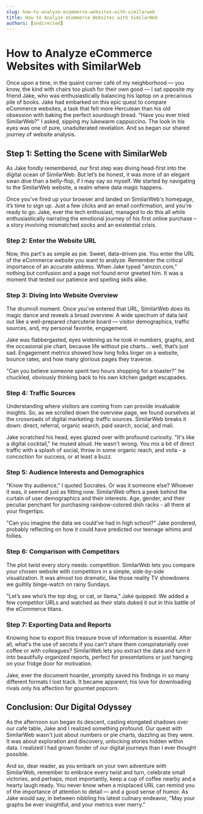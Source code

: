 ```yaml
---
slug: how-to-analyze-ecommerce-websites-with-similarweb
title: How to Analyze eCommerce Websites with SimilarWeb
authors: [undirected]
---
```



# How to Analyze eCommerce Websites with SimilarWeb

Once upon a time, in the quaint corner café of my neighborhood — you know, the kind with chairs too plush for their own good — I sat opposite my friend Jake, who was enthusiastically balancing his laptop on a precarious pile of books. Jake had embarked on this epic quest to compare eCommerce websites, a task that felt more Herculean than his old obsession with baking the perfect sourdough bread. "Have you ever tried SimilarWeb?" I asked, sipping my lukewarm cappuccino. The look in his eyes was one of pure, unadulterated revelation. And so began our shared journey of website analysis.

## Step 1: Setting the Scene with SimilarWeb

As Jake fondly remembered, our first step was diving head-first into the digital ocean of SimilarWeb. But let’s be honest, it was more of an elegant swan dive than a belly-flop, if I may say so myself. We started by navigating to the SimilarWeb website, a realm where data magic happens.

Once you've fired up your browser and landed on SimilarWeb's homepage, it’s time to sign up. Just a few clicks and an email confirmation, and you're ready to go. Jake, ever the tech enthusiast, managed to do this all while enthusiastically narrating the emotional journey of his first online purchase – a story involving mismatched socks and an existential crisis.

### Step 2: Enter the Website URL

Now, this part's as simple as pie. Sweet, data-driven pie. You enter the URL of the eCommerce website you want to analyze. Remember the critical importance of an accurate address. When Jake typed "amzon.com," nothing but confusion and a page not found error greeted him. It was a moment that tested our patience and spelling skills alike.

### Step 3: Diving Into Website Overview

The drumroll moment. Once you’ve entered that URL, SimilarWeb does its magic dance and reveals a broad overview. A wide spectrum of data laid out like a well-prepared charcuterie board — visitor demographics, traffic sources, and, my personal favorite, engagement. 

Jake was flabbergasted, eyes widening as he took in numbers, graphs, and the occasional pie chart, because life without pie charts... well, that’s just sad. Engagement metrics showed how long folks linger on a website, bounce rates, and how many glorious pages they traverse.

"Can you believe someone spent two hours shopping for a toaster?" he chuckled, obviously thinking back to his own kitchen gadget escapades.

### Step 4: Traffic Sources

Understanding where visitors are coming from can provide invaluable insights. So, as we scrolled down the overview page, we found ourselves at the crossroads of digital marketing: traffic sources. SimilarWeb breaks it down: direct, referral, organic search, paid search, social, and mail. 

Jake scratched his head, eyes glazed over with profound curiosity. "It's like a digital cocktail," he mused aloud. He wasn't wrong. You mix a bit of direct traffic with a splash of social, throw in some organic reach, and voila - a concoction for success, or at least a buzz.

### Step 5: Audience Interests and Demographics

"Know thy audience," I quoted Socrates. Or was it someone else? Whoever it was, it seemed just as fitting now. SimilarWeb offers a peek behind the curtain of user demographics and their interests. Age, gender, and their peculiar penchant for purchasing rainbow-colored dish racks - all there at your fingertips.

"Can you imagine the data we could’ve had in high school?" Jake pondered, probably reflecting on how it could have predicted our teenage whims and follies. 

### Step 6: Comparison with Competitors

The plot twist every story needs: competition. SimilarWeb lets you compare your chosen website with competitors in a simple, side-by-side visualization. It was almost too dramatic, like those reality TV showdowns we guiltily binge-watch on rainy Sundays.

"Let’s see who’s the top dog, or cat, or llama," Jake quipped. We added a few competitor URLs and watched as their stats duked it out in this battle of the eCommerce titans.

### Step 7: Exporting Data and Reports

Knowing how to export this treasure trove of information is essential. After all, what's the use of secrets if you can't share them conspiratorially over coffee or with colleagues? SimilarWeb lets you extract the data and turn it into beautifully organized reports, perfect for presentations or just hanging on your fridge door for motivation.

Jake, ever the document hoarder, promptly saved his findings in so many different formats I lost track. It became apparent; his love for downloading rivals only his affection for gourmet popcorn.

## Conclusion: Our Digital Odyssey

As the afternoon sun began its descent, casting elongated shadows over our café table, Jake and I realized something profound. Our quest with SimilarWeb wasn't just about numbers or pie charts, dazzling as they were. It was about exploration and discovery, unlocking stories hidden within data. I realized I had grown fonder of our digital journeys than I ever thought possible.

And so, dear reader, as you embark on your own adventure with SimilarWeb, remember to embrace every twist and turn, celebrate small victories, and perhaps, most importantly, keep a cup of coffee nearby and a hearty laugh ready. You never know when a misplaced URL can remind you of the importance of attention to detail — and a good sense of humor. As Jake would say, in between nibbling his latest culinary endeavor, "May your graphs be ever insightful, and your metrics ever merry."